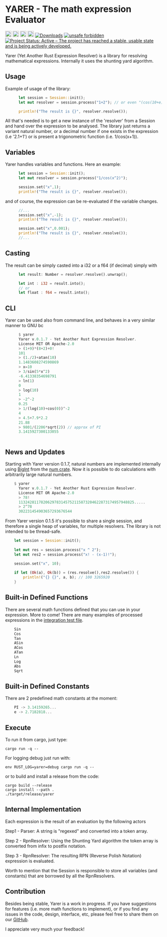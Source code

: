 
YARER - The math expression Evaluator
===========================

[<img alt="github" src="https://img.shields.io/badge/github-davassi/davassi?style=for-the-badge&labelColor=555555&logo=github" height="20">](https://github.com/davassi/yarer)
[<img alt="build status" src="https://github.com/davassi/yarer/actions/workflows/rust.yml/badge.svg" height="20">](https://github.com/davassi/yarer/actions?query=branch%3Amaster)
[<img alt="crates.io" src="https://img.shields.io/crates/v/yarer.svg?style=for-the-badge&color=fc8d62&logo=rust" height="20">](https://crates.io/crates/yarer)
[<img alt="docs.rs" src="https://img.shields.io/docsrs/yarer?style=for-the-badge&labelColor=555555&logo=docs.rs" height="20">](https://docs.rs/yarer)
[![Downloads](https://img.shields.io/crates/d/yarer.svg)](https://crates.io/crates/yarer)
[![unsafe forbidden](https://img.shields.io/badge/unsafe-forbidden-success.svg)](https://github.com/rust-secure-code/safety-dance/)
[![Project Status: Active – The project has reached a stable, usable state and is being actively developed.](https://www.repostatus.org/badges/latest/active.svg)](https://www.repostatus.org/#active)

Yarer (Yet Another Rust Expression Resolver) is a library for resolving mathematical expressions. Internally it uses the shunting yard algorithm.

## Usage

Example of usage of the library:

```rust
      let session = Session::init();
      let mut resolver = session.process("1+2"); // or even "(cos(10+e)+3*sin(9/pi))^2" 

      println!("The result is {}", resolver.resolve());
```

All that's needed is to get a new instance of the 'resolver' from a Session and hand over the expression to be analysed.
The library just returns a variant natural number, or a decimal number if one exists in the expression (i.e '2.1+1') or is present a trigonometric function (i.e. 1/cos(x+1)).

## Variables

Yarer handles variables and functions. Here an example:

```rust
      let session = Session::init();
      let mut resolver = session.process("1/cos(x^2)");

      session.set("x",1);
      println!("The result is {}", resolver.resolve());
```

and of course, the expression can be re-evaluated if the variable changes.

```rust
      //...
      session.set("x",-1);
      println!("The result is {}", resolver.resolve());

      session.set("x",0.001); 
      println!("The result is {}", resolver.resolve());
      //...
```

## Casting

The result can be simply casted into a i32 or a f64 (if decimal) simply with

```rust
      let result: Number = resolver.resolve().unwrap();

      let int : i32 = result.into();
      // or
      let float : f64 = result.into();
```

## CLI

Yarer can be used also from command line, and behaves in a very similar manner to GNU bc

```rust
      $ yarer
      Yarer v.0.1.7 - Yet Another Rust Expression Resolver.
      License MIT OR Apache-2.0
      > (1+9)*(8+2)+0!
      101
      > (1./2)+atan(10)
      1.1483608274590869
      > x=10
      > 3/sin(5*x^2)
      -6.41338354698791
      > ln(1)
      0
      > log(10)
      1
      > -2^-2
      0.25
      > 1/(log(10)+cos(0))^-2
      4
      > 4.5+7.9*2.2
      21.88
      > 9801/(2206*sqrt(2)) // approx of PI
      3.1415927300133055
      
```
## News and Updates

Starting with Yarer version 0.1.7, natural numbers are implemented internally using [BigInt](https://crates.io/crates/num-bigint) from the [num crate](https://crates.io/crates/num). Now it is possible to do calculations with arbitrarily large natural numbers.

```rust
    $ yarer
      Yarer v.0.1.7 - Yet Another Rust Expression Resolver.
      License MIT OR Apache-2.0
      > 78!
      1132428117820629783145752115873204622873174957948825.....
      > 2^78
      302231454903657293676544
```

From Yarer version 0.1.5 it's possible to share a single session, and therefore a single heap of variables, for multiple resolvers. The library is not intended to be thread-safe.

```rust
    let session = Session::init();
    
    let mut res = session.process("x ^ 2");
    let mut res2 = session.process("x! - (x-1)!");

    session.set("x", 10);
   
    if let (Ok(a), Ok(b)) = (res.resolve(),res2.resolve()) {
        println!("{} {}", a, b); // 100 3265920
    }
```

## Built-in Defined Functions

There are several math functions defined that you can use in your expression. More to come!
There are many examples of processed expressions in the [integration test file](https://github.com/davassi/yarer/blob/master/tests/integration_tests.rs).

```rust
    Sin
    Cos
    Tan
    ASin
    ACos
    ATan
    Ln
    Log
    Abs
    Sqrt
```

## Built-in Defined Constants

There are 2 predefined math constants at the moment:

```rust
    PI -> 3.14159265...
    e -> 2.7182818...
```

## Execute

To run it from cargo, just type:

```console
cargo run -q -- 
```

For logging debug just run with:

```console
env RUST_LOG=yarer=debug cargo run -q -- 
```

or to build and install a release from the code:

```console
cargo build --release
cargo install --path .
./target/release/yarer
```

## Internal Implementation

Each expression is the result of an evaluation by the following actors

Step1 - Parser: A string is "regexed" and converted into a token array.

Step 2 - RpnResolver: Using the Shunting Yard algorithm the token array is converted from infix to postfix notation.

Step 3 - RpnResolver: The resulting RPN (Reverse Polish Notation) expression is evaluated.

Worth to mention that the Session is responsible to store all variables (and constants) that are borrowed by all the RpnResolvers.

## Contribution

Besides being stable, Yarer is a work in progress. If you have suggestions for features (i.e. more math functions to implement), or if you find any issues in the code, design, interface, etc, please feel free to share them on our [GitHub](https://github.com/davassi/yarer/issues).

I appreciate very much your feedback!
